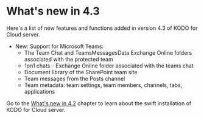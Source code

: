 # What's new in 4.3

Here's a list of new features and functions added in version 4.3 of KODO for Cloud server.

* New: Support for Microsoft Teams:
  * The Team Chat and TeamsMessagesData Exchange Online folders associated with the protected team
  * 1on1 chats - Exchange Online folder associated with the teams chat
  * Document library of the SharePoint team site
  * Team messages from the Posts channel
  * Team metadata: team settings, team members, channels, tabs, applications

Go to the [What's new in 4.2](https://storware.gitbook.io/kodo-for-cloud-office365/whats-new/whats-new-in-4.2) chapter to learn about the swift installation of KODO for Cloud server.

